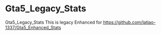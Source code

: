 # Gta5_Legacy_Stats
Gta5_Legacy_Stats
This is legacy
Enhanced for https://github.com/latiao-1337/Gta5_Enhanced_Stats
